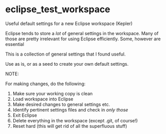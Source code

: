 # eclipse_test_workspace
Useful default settings for a new Eclipse workspace (Kepler)

Eclipse tends to store a _lot_ of general settings in the workspace. Many of those are pretty irrelevant for using Eclipse efficiently. Some, however are essential

This is a collection of general settings that I found useful.

Use as is, or as a seed to create your own default settings.

NOTE:

For making changes, do the following:

1. Make sure your working copy is clean
2. Load workspace into Eclipse
3. Make desired changes to general settings etc.
4. Identify pertinent settings files and check in _only those_
5. Exit Eclipse
6. Delete everything in the workspace (except .git, of course!)
7. Reset hard (this will get rid of all the superfluous stuff)
